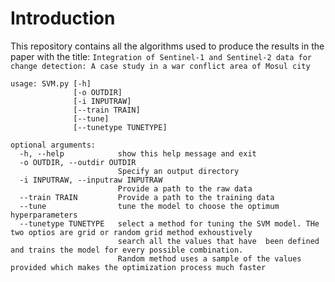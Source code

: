 # Introduction

This repository contains all the algorithms used to produce the results in the paper with the title: `Integration of Sentinel-1 and Sentinel-2 data for change detection: A case study in a war conflict area of Mosul city`

```
usage: SVM.py [-h] 
              [-o OUTDIR] 
              [-i INPUTRAW] 
              [--train TRAIN] 
              [--tune] 
              [--tunetype TUNETYPE]

optional arguments:
  -h, --help            show this help message and exit
  -o OUTDIR, --outdir OUTDIR
                        Specify an output directory
  -i INPUTRAW, --inputraw INPUTRAW
                        Provide a path to the raw data
  --train TRAIN         Provide a path to the training data
  --tune                tune the model to choose the optimum hyperparameters
  --tunetype TUNETYPE   select a method for tuning the SVM model. THe two optios are grid or random grid method exhoustively 
                        search all the values that have  been defined and trains the model for every possible combination. 
                        Random method uses a sample of the values provided which makes the optimization process much faster
```